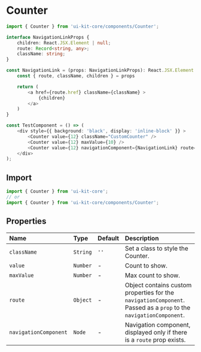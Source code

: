 ﻿# Counter

<!-- example -->
```typescript jsx 
import { Counter } from 'ui-kit-core/components/Counter';

interface NavigationLinkProps {
    children: React.JSX.Element | null;
    route: Record<string, any>;
    className: string;
}

const NavigationLink = (props: NavigationLinkProps): React.JSX.Element => {
    const { route, className, children } = props

    return (
        <a href={route.href} className={className} >
            {children}
        </a>
    )
}

const TestComponent = () => (
    <div style={{ background: 'black', display: 'inline-block' }} >
        <Counter value={12} className="CustomCounter" /> 
        <Counter value={12} maxValue={10} /> 
        <Counter value={12} navigationComponent={NavigationLink} route={{ href: 'https://google.com' }} />
    </div>
);
```

## Import
```jsx
import { Counter } from 'ui-kit-core';
// or
import { Counter } from 'ui-kit-core/components/Counter';
```

## Properties

| Name                  | Type     | Default | Description                                                                                                       |
|:----------------------|:---------|:--------|:------------------------------------------------------------------------------------------------------------------|
| `className`           | `String` | `''`    | Set a class to style the Counter.                                                                                 |
| `value`               | `Number` | -       | Count to show.                                                                                                    |
| `maxValue`            | `Number` | -       | Max count to show.                                                                                                |
| `route`               | `Object` | -       | Object contains custom properties for the `navigationComponent`. Passed as a `prop` to the `navigationComponent`. |
| `navigationComponent` | `Node`   | -       | Navigation component, displayed only if there is a `route` prop exists.                                           |
